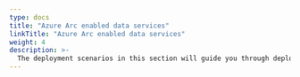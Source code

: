 ```yaml
---
type: docs
title: "Azure Arc enabled data services"
linkTitle: "Azure Arc enabled data services"
weight: 4
description: >-
  The deployment scenarios in this section will guide you through deploying and working with Azure Arc enabled data services on multiple infrastructure platforms.
---
```


